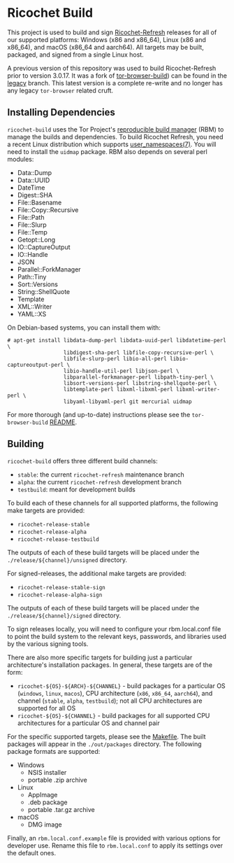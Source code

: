 # Ricochet Build

This project is used to build and sign [Ricochet-Refresh](https://github.com/blueprint-freespeech/ricochet-refresh/) releases for all of our supported platforms: Windows (x86 and x86_64), Linux (x86 and x86_64), and macOS (x86_64 and aarch64). All targets may be built, packaged, and signed from a single Linux host.

A previous version of this repository was used to build Ricochet-Refresh prior to version 3.0.17. It was a fork of [tor-browser-build](https://gitlab.torproject.org/tpo/applications/tor-browser-build)) can be found in the [legacy](https://github.com/blueprint-freespeech/ricochet-build/tree/legacy) branch. This latest version is a complete re-write and no longer has any legacy `tor-browser` related cruft.

## Installing Dependencies

`ricochet-build` uses the Tor Project's [reproducible build manager](https://rbm.torproject.org/) (RBM) to manage the builds and dependencies. To build Ricochet Refresh, you need a recent Linux distribution which supports [user_namespaces(7)](https://www.man7.org/linux/man-pages/man7/user_namespaces.7.html).  You will need to install the `uidmap` package. RBM also depends on several perl modules:

- Data::Dump
- Data::UUID
- DateTime
- Digest::SHA
- File::Basename
- File::Copy::Recursive
- File::Path
- File::Slurp
- File::Temp
- Getopt::Long
- IO::CaptureOutput
- IO::Handle
- JSON
- Parallel::ForkManager
- Path::Tiny
- Sort::Versions
- String::ShellQuote
- Template
- XML::Writer
- YAML::XS

On Debian-based systems, you can install them with:

```
# apt-get install libdata-dump-perl libdata-uuid-perl libdatetime-perl \
                  libdigest-sha-perl libfile-copy-recursive-perl \
                  libfile-slurp-perl libio-all-perl libio-captureoutput-perl \
                  libio-handle-util-perl libjson-perl \
                  libparallel-forkmanager-perl libpath-tiny-perl \
                  libsort-versions-perl libstring-shellquote-perl \
                  libtemplate-perl libxml-libxml-perl libxml-writer-perl \
                  libyaml-libyaml-perl git mercurial uidmap
```

For more thorough (and up-to-date) instructions please see the `tor-browser-build` [README](https://gitlab.torproject.org/tpo/applications/tor-browser-build/-/blob/main/README).

## Building

`ricochet-build` offers three different build channels:

- `stable`: the current `ricochet-refresh` maintenance branch
- `alpha`: the current `ricochet-refresh` development branch
- `testbuild`: meant for development builds

To build each of these channels for all supported platforms, the following make targets are provided:

- `ricochet-release-stable`
- `ricochet-release-alpha`
- `ricochet-release-testbuild`

The outputs of each of these build targets will be placed under the `./release/${channel}/unsigned` directory.

For signed-releases, the additional make targets are provided:

- `ricochet-release-stable-sign`
- `ricochet-release-alpha-sign`

The outputs of each of these build targets will be placed under the `./release/${channel}/signed` directory.

To sign releases locally, you will need to configure your rbm.local.conf file to point the build system to the relevant keys, passwords, and libraries used by the various signing tools.

There are also more specific targets for building just a particular architecture's installation packages. In general, these targets are of the form:

- `ricochet-${OS}-${ARCH}-${CHANNEL}` - build packages for a particular OS (`windows`, `linux`, `macos`), CPU architecture (`x86`, `x86_64`, `aarch64`), and  channel (`stable`, `alpha`, `testbuild`); not all CPU architectures are supported for all OS
- `ricochet-${OS}-${CHANNEL}` - build packages for all supported CPU architectures for a particular OS and channel pair

For the specific supported targets, please see the [Makefile](./Makefile). The built packages will appear in the `./out/packages` directory. The following package formats are supported:

- Windows
  - NSIS installer
  - portable .zip archive
- Linux
  - AppImage
  - .deb package
  - portable .tar.gz archive
- macOS
  - DMG image

Finally, an `rbm.local.conf.example` file is provided with various options for developer use. Rename this file to `rbm.local.conf` to apply its settings over the default ones.
